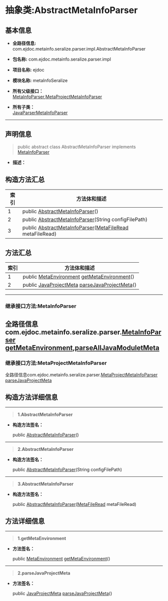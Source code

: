 # 抽象类:AbstractMetaInfoParser

## 基本信息

* **全路径信息:** com.ejdoc.metainfo.seralize.parser.impl.AbstractMetaInfoParser
* **包名称:** com.ejdoc.metainfo.seralize.parser.impl
* **项目名称:** ejdoc
* **模块名称:** metaInfoSeralize






* **所有父级接口：**  
[MetaInfoParser](/metaInfoSeralize/com/ejdoc/metainfo/seralize/parser/MetaInfoParser.md),[MetaProjectMetaInfoParser](/metaInfoSeralize/com/ejdoc/metainfo/seralize/parser/MetaProjectMetaInfoParser.md)
* **所有子类：**  
[JavaParserMetaInfoParser](/metaInfoSeralize/com/ejdoc/metainfo/seralize/parser/impl/javaparser/JavaParserMetaInfoParser.md)

---

## 声明信息
> public abstract class AbstractMetaInfoParser   implements [MetaInfoParser](/metaInfoSeralize/com/ejdoc/metainfo/seralize/parser/MetaInfoParser.md)   


* **描述：** 

  







## 构造方法汇总

|   索引  |    方法体和描述   |
| ---- | ---- |
|1|public  [AbstractMetaInfoParser](#innerlink-abstractmetainfoparser)()   <br/>|
|2|public  [AbstractMetaInfoParser](#innerlink-abstractmetainfoparser-javalangstring)(String configFilePath)   <br/>|
|3|public  [AbstractMetaInfoParser](#innerlink-abstractmetainfoparser-comejdocmetainfoseralizeresourcemetafileread)([MetaFileRead](/metaInfoSeralize/com/ejdoc/metainfo/seralize/resource/MetaFileRead.md) metaFileRead)   <br/>|

## 方法汇总

|   索引  |    方法体和描述   |
| ---- | ---- |
|1|public [MetaEnvironment](/metaInfoSeralize/com/ejdoc/metainfo/seralize/env/MetaEnvironment.md) [getMetaEnvironment](#innerlink-getmetaenvironment)()   <br/>|
|2|public [JavaProjectMeta](/metaInfoSeralize/com/ejdoc/metainfo/seralize/model/JavaProjectMeta.md) [parseJavaProjectMeta](#innerlink-parsejavaprojectmeta)()   <br/>|




---
### 继承接口方法:MetaInfoParser

全路径信息com.ejdoc.metainfo.seralize.parser.[MetaInfoParser](/metaInfoSeralize/com/ejdoc/metainfo/seralize/parser/MetaInfoParser.md)  
[getMetaEnvironment](/metaInfoSeralize/com/ejdoc/metainfo/seralize/parser/MetaInfoParser.md#getMetaEnvironment),[parseAllJavaModuletMeta](/metaInfoSeralize/com/ejdoc/metainfo/seralize/parser/MetaInfoParser.md#parseAllJavaModuletMeta)
---
### 继承接口方法:MetaProjectMetaInfoParser

全路径信息com.ejdoc.metainfo.seralize.parser.[MetaProjectMetaInfoParser](/metaInfoSeralize/com/ejdoc/metainfo/seralize/parser/MetaProjectMetaInfoParser.md)  
[parseJavaProjectMeta](/metaInfoSeralize/com/ejdoc/metainfo/seralize/parser/MetaProjectMetaInfoParser.md#parseJavaProjectMeta)



## 构造方法详细信息

---
> **1.<span id="innerlink-abstractmetainfoparser">AbstractMetaInfoParser</span>**

* **构造方法签名：** 

  public  [AbstractMetaInfoParser](#abstractmetainfoparser)()   






---
> **2.<span id="innerlink-abstractmetainfoparser-javalangstring">AbstractMetaInfoParser</span>**

* **构造方法签名：** 

  public  [AbstractMetaInfoParser](#abstractmetainfoparser-javalangstring)(String configFilePath)   






---
> **3.<span id="innerlink-abstractmetainfoparser-comejdocmetainfoseralizeresourcemetafileread">AbstractMetaInfoParser</span>**

* **构造方法签名：** 

  public  [AbstractMetaInfoParser](#abstractmetainfoparser-comejdocmetainfoseralizeresourcemetafileread)([MetaFileRead](/metaInfoSeralize/com/ejdoc/metainfo/seralize/resource/MetaFileRead.md) metaFileRead)   







## 方法详细信息

---
> **1.<span id="innerlink-getmetaenvironment">getMetaEnvironment</span>**

* **方法签名：** 

  public [MetaEnvironment](/metaInfoSeralize/com/ejdoc/metainfo/seralize/env/MetaEnvironment.md) [getMetaEnvironment](#getmetaenvironment)()   







---
> **2.<span id="innerlink-parsejavaprojectmeta">parseJavaProjectMeta</span>**

* **方法签名：** 

  public [JavaProjectMeta](/metaInfoSeralize/com/ejdoc/metainfo/seralize/model/JavaProjectMeta.md) [parseJavaProjectMeta](#parsejavaprojectmeta)()   







